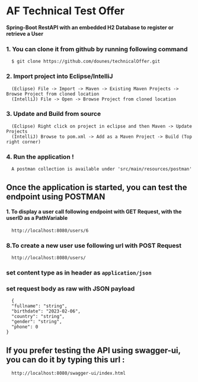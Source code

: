 # AF Technical Test Offer

__Spring-Boot RestAPI with an embedded H2 Database to register or retrieve a User__

### 1. You can clone it from github by running following command

```
  $ git clone https://github.com/dounes/technicalOffer.git
```

### 2. Import project into Eclipse/IntelliJ
```
  (Eclipse) File -> Import -> Maven -> Existing Maven Projects -> Browse Project from cloned location
  (IntelliJ) File -> Open -> Browse Project from cloned location
```
### 3. Update and Build from source
```
  (Eclipse) Right click on project in eclipse and then Maven -> Update Projects 
  (IntelliJ) Browse to pom.xml -> Add as a Maven Project -> Build (Top right corner)
```
### 4. Run the application !
```
  A postman collection is available under 'src/main/resources/postman'
```
## Once the application is started, you can test the endpoint using POSTMAN

#### 1. To display a user call following endpoint with GET Request, with the userID as a PathVariable
```
  http://localhost:8080/users/6
```
### 8.To create a new user use following url with POST Request
```
  http://localhost:8080/users/
```
### set content type as in header as `application/json`
### set request body as raw with JSON payload
```
  {
  "fullname": "string",
  "birthdate": "2023-02-06",
  "country": "string",
  "gender": "string",
  "phone": 0
}

```
## If you prefer testing the API using swagger-ui, you can do it by typing this url :
```
  http://localhost:8080/swagger-ui/index.html
```
